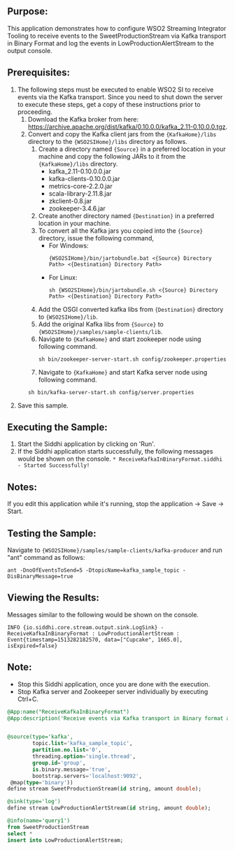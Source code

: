 ## Purpose:
This application demonstrates how to configure WSO2 Streaming Integrator Tooling to receive events to the SweetProductionStream via Kafka transport in Binary Format and log the events in LowProductionAlertStream to the output console.

## Prerequisites:
1) The following steps must be executed to enable WSO2 SI to receive events via the Kafka transport. Since you need to shut down the server to execute these steps, get a copy of these instructions prior to proceeding.
    1) Download the Kafka broker from here: https://archive.apache.org/dist/kafka/0.10.0.0/kafka_2.11-0.10.0.0.tgz.
    2) Convert and copy the Kafka client jars from the `{KafkaHome}/libs` directory to the `{WSO2SIHome}/libs` directory as follows.
        1) Create a directory named `{Source}` in a preferred location in your machine and copy the following JARs to it from the `{KafkaHome}/libs` directory.
            * kafka_2.11-0.10.0.0.jar
            * kafka-clients-0.10.0.0.jar
            * metrics-core-2.2.0.jar
            * scala-library-2.11.8.jar
            * zkclient-0.8.jar
            * zookeeper-3.4.6.jar
        2) Create another directory named `{Destination}` in a preferred location in your machine.
        3) To convert all the Kafka jars you copied into the `{Source}` directory, issue the following command,
            * For Windows:
                ```
                {WSO2SIHome}/bin/jartobundle.bat <{Source} Directory Path> <{Destination} Directory Path>
                ```
            * For Linux:
                ```
                sh {WSO2SIHome}/bin/jartobundle.sh <{Source} Directory Path> <{Destination} Directory Path>
                ```
        4) Add the OSGI converted kafka libs from `{Destination}` directory to `{WSO2SIHome}/lib`.
        5) Add the original Kafka libs from `{Source}` to `{WSO2SIHome}/samples/sample-clients/lib`.
        6) Navigate to `{KafkaHome}` and start zookeeper node using following command.
            ```
            sh bin/zookeeper-server-start.sh config/zookeeper.properties
            ```
        7) Navigate to `{KafkaHome}` and start Kafka server node using following command.
        ```
        sh bin/kafka-server-start.sh config/server.properties
        ```
2) Save this sample.

## Executing the Sample:
1) Start the Siddhi application by clicking on 'Run'.
2) If the Siddhi application starts successfully, the following messages would be shown on the console.
        ```
        * ReceiveKafkaInBinaryFormat.siddhi - Started Successfully!
        ```

## Notes:
If you edit this application while it's running, stop the application -> Save -> Start.

## Testing the Sample:
Navigate to `{WSO2SIHome}/samples/sample-clients/kafka-producer` and run "ant" command as follows:
```
ant -DnoOfEventsToSend=5 -DtopicName=kafka_sample_topic -DisBinaryMessage=true
```

## Viewing the Results:
Messages similar to the following would be shown on the console.
```
INFO {io.siddhi.core.stream.output.sink.LogSink} - ReceiveKafkaInBinaryFormat : LowProductionAlertStream : Event{timestamp=1513282182570, data=["Cupcake", 1665.0], isExpired=false}
```

## Note:
* Stop this Siddhi application, once you are done with the execution.
* Stop Kafka server and Zookeeper server individually by executing Ctrl+C.

```sql
@App:name("ReceiveKafkaInBinaryFormat")
@App:description('Receive events via Kafka transport in Binary format and view the output on the console')


@source(type='kafka',
        topic.list='kafka_sample_topic',
        partition.no.list='0',
        threading.option='single.thread',
        group.id='group',
        is.binary.message='true',
        bootstrap.servers='localhost:9092',
 @map(type='binary'))
define stream SweetProductionStream(id string, amount double);

@sink(type='log')
define stream LowProductionAlertStream(id string, amount double);

@info(name='query1')
from SweetProductionStream
select *
insert into LowProductionAlertStream;
```
